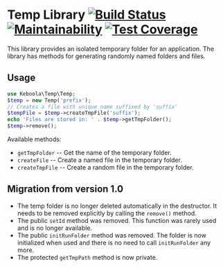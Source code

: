 # Temp Library [![Build Status](https://travis-ci.org/keboola/php-temp.svg?branch=master)](https://travis-ci.org/keboola/php-temp) [![Maintainability](https://api.codeclimate.com/v1/badges/1f0a96227c7e6483467d/maintainability)](https://codeclimate.com/github/keboola/php-temp/maintainability) [![Test Coverage](https://api.codeclimate.com/v1/badges/1f0a96227c7e6483467d/test_coverage)](https://codeclimate.com/github/keboola/php-temp/test_coverage)

This library provides an isolated temporary folder for an application. The library has methods
for generating randomly named folders and files.  

## Usage

```php
use Keboola\Temp\Temp;
$temp = new Temp('prefix');
// Creates a file with unique name suffixed by 'suffix'
$tempFile = $temp->createTmpFile('suffix');
echo 'Files are stored in: ' . $temp->getTmpFolder();
$temp->remove();
```

Available methods:

- `getTmpFolder` -- Get the name of the temporary folder.
- `createFile` -- Create a named file in the temporary folder.
- `createTmpFile` -- Create a random file in the temporary folder.

## Migration from version 1.0
- The temp folder is no longer deleted automatically in the destructor. It needs to 
  be removed explicitly by calling the `remove()` method.
- The public `setId` method was removed. This function was rarely used and is no longer available.
- The public `initRunFolder` method was removed. The folder is now initialized when used and there is 
no need to call `initRunFolder` any more.
- The protected `getTmpPath` method is now private. 
